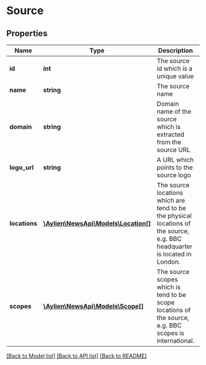 # Source

## Properties
Name | Type | Description | Notes
------------ | ------------- | ------------- | -------------
**id** | **int** | The source id which is a unique value | [optional] 
**name** | **string** | The source name | [optional] 
**domain** | **string** | Domain name of the source which is extracted from the source URL | [optional] 
**logo_url** | **string** | A URL which points to the source logo | [optional] 
**locations** | [**\Aylien\NewsApi\Models\Location[]**](Location.md) | The source locations which are tend to be the physical locations of the source, e.g. BBC headquarter is located in London. | [optional] 
**scopes** | [**\Aylien\NewsApi\Models\Scope[]**](Scope.md) | The source scopes which is tend to be scope locations of the source, e.g. BBC scopes is international.  | [optional] 

[[Back to Model list]](../README.md#documentation-for-models) [[Back to API list]](../README.md#documentation-for-api-endpoints) [[Back to README]](../README.md)


